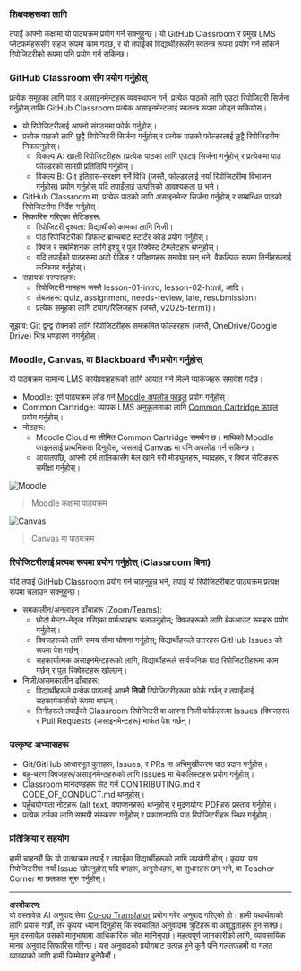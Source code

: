 <!--
CO_OP_TRANSLATOR_METADATA:
{
  "original_hash": "71009af209f81cc01a1f2d324200375f",
  "translation_date": "2025-10-03T09:19:17+00:00",
  "source_file": "for-teachers.md",
  "language_code": "ne"
}
-->
### शिक्षकहरूका लागि

तपाईं आफ्नो कक्षामा यो पाठ्यक्रम प्रयोग गर्न सक्नुहुन्छ। यो GitHub Classroom र प्रमुख LMS प्लेटफर्महरूसँग सहज रूपमा काम गर्दछ, र यो तपाईंको विद्यार्थीहरूसँग स्वतन्त्र रूपमा प्रयोग गर्न सकिने रिपोजिटरीको रूपमा पनि प्रयोग गर्न सकिन्छ।

### GitHub Classroom सँग प्रयोग गर्नुहोस्

प्रत्येक समूहका लागि पाठ र असाइनमेन्टहरू व्यवस्थापन गर्न, प्रत्येक पाठको लागि एउटा रिपोजिटरी सिर्जना गर्नुहोस् ताकि GitHub Classroom प्रत्येक असाइनमेन्टलाई स्वतन्त्र रूपमा जोड्न सकियोस्।

- यो रिपोजिटरीलाई आफ्नो संगठनमा फोर्क गर्नुहोस्।
- प्रत्येक पाठको लागि छुट्टै रिपोजिटरी सिर्जना गर्नुहोस् र प्रत्येक पाठको फोल्डरलाई छुट्टै रिपोजिटरीमा निकाल्नुहोस्।
  - विकल्प A: खाली रिपोजिटरीहरू (प्रत्येक पाठका लागि एउटा) सिर्जना गर्नुहोस् र प्रत्येकमा पाठ फोल्डरको सामग्री प्रतिलिपि गर्नुहोस्।
  - विकल्प B: Git इतिहास‑संरक्षण गर्ने विधि (जस्तै, फोल्डरलाई नयाँ रिपोजिटरीमा विभाजन गर्नुहोस्) प्रयोग गर्नुहोस् यदि तपाईंलाई उत्पत्तिको आवश्यकता छ भने।
- GitHub Classroom मा, प्रत्येक पाठको लागि असाइनमेन्ट सिर्जना गर्नुहोस् र सम्बन्धित पाठको रिपोजिटरीमा निर्देश गर्नुहोस्।
- सिफारिस गरिएका सेटिङहरू:
  - रिपोजिटरी दृश्यता: विद्यार्थीको कामका लागि निजी।
  - पाठ रिपोजिटरीको डिफल्ट ब्रान्चबाट स्टार्टर कोड प्रयोग गर्नुहोस्।
  - क्विज र सबमिशनका लागि इश्यू र पुल रिक्वेस्ट टेम्प्लेटहरू थप्नुहोस्।
  - यदि तपाईंको पाठहरूमा अटो ग्रेडिङ र परीक्षणहरू समावेश छन् भने, वैकल्पिक रूपमा तिनीहरूलाई कन्फिगर गर्नुहोस्।
- सहायक परम्पराहरू:
  - रिपोजिटरी नामहरू जस्तै lesson-01-intro, lesson-02-html, आदि।
  - लेबलहरू: quiz, assignment, needs-review, late, resubmission।
  - प्रत्येक समूहका लागि ट्याग/रिलिजहरू (जस्तै, v2025-term1)।

सुझाव: Git द्वन्द्व रोक्नको लागि रिपोजिटरीहरू समक्रमित फोल्डरहरू (जस्तै, OneDrive/Google Drive) भित्र भण्डारण नगर्नुहोस्।

### Moodle, Canvas, वा Blackboard सँग प्रयोग गर्नुहोस्

यो पाठ्यक्रम सामान्य LMS कार्यप्रवाहहरूको लागि आयात गर्न मिल्ने प्याकेजहरू समावेश गर्दछ।

- Moodle: पूर्ण पाठ्यक्रम लोड गर्न [Moodle अपलोड फाइल](../../../../../../../teaching-files/webdev-moodle.mbz) प्रयोग गर्नुहोस्।
- Common Cartridge: व्यापक LMS अनुकूलताका लागि [Common Cartridge फाइल](../../../../../../../teaching-files/webdev-common-cartridge.imscc) प्रयोग गर्नुहोस्।
- नोटहरू:
  - Moodle Cloud मा सीमित Common Cartridge समर्थन छ। माथिको Moodle फाइललाई प्राथमिकता दिनुहोस्, जसलाई Canvas मा पनि अपलोड गर्न सकिन्छ।
  - आयातपछि, आफ्नो टर्म तालिकासँग मेल खाने गरी मोड्युलहरू, म्यादहरू, र क्विज सेटिङहरू समीक्षा गर्नुहोस्।

![Moodle](../../translated_images/moodle.94eb93d714a50cb2c97435b408017dee224348b61bc86203ffd43a4f4e57b95f.ne.png)
> Moodle कक्षामा पाठ्यक्रम

![Canvas](../../translated_images/canvas.fbd605ff8e5b8aff567d398528ce113db304446b90b9cad55c654de3fdfcda34.ne.png)
> Canvas मा पाठ्यक्रम

### रिपोजिटरीलाई प्रत्यक्ष रूपमा प्रयोग गर्नुहोस् (Classroom बिना)

यदि तपाईं GitHub Classroom प्रयोग गर्न चाहनुहुन्न भने, तपाईं यो रिपोजिटरीबाट पाठ्यक्रम प्रत्यक्ष रूपमा चलाउन सक्नुहुन्छ।

- समकालीन/अनलाइन ढाँचाहरू (Zoom/Teams):
  - छोटो मेन्टर‑नेतृत्व गरिएका वार्मअपहरू चलाउनुहोस्; क्विजहरूको लागि ब्रेकआउट रूमहरू प्रयोग गर्नुहोस्।
  - क्विजहरूको लागि समय सीमा घोषणा गर्नुहोस्; विद्यार्थीहरूले उत्तरहरू GitHub Issues को रूपमा पेश गर्छन्।
  - सहकार्यात्मक असाइनमेन्टहरूको लागि, विद्यार्थीहरूले सार्वजनिक पाठ रिपोजिटरीहरूमा काम गर्छन् र पुल रिक्वेस्टहरू खोल्छन्।
- निजी/असमकालीन ढाँचाहरू:
  - विद्यार्थीहरूले प्रत्येक पाठलाई आफ्नै **निजी** रिपोजिटरीहरूमा फोर्क गर्छन् र तपाईंलाई सहकार्यकर्ताको रूपमा थप्छन्।
  - तिनीहरूले तपाईंको Classroom रिपोजिटरी वा आफ्ना निजी फोर्कहरूमा Issues (क्विजहरू) र Pull Requests (असाइनमेन्टहरू) मार्फत पेश गर्छन्।

### उत्कृष्ट अभ्यासहरू

- Git/GitHub आधारभूत कुराहरू, Issues, र PRs मा अभिमुखीकरण पाठ प्रदान गर्नुहोस्।
- बहु‑चरण क्विजहरू/असाइनमेन्टहरूको लागि Issues मा चेकलिस्टहरू प्रयोग गर्नुहोस्।
- Classroom मानदण्डहरू सेट गर्न CONTRIBUTING.md र CODE_OF_CONDUCT.md थप्नुहोस्।
- पहुँचयोग्यता नोटहरू (alt text, क्याप्शनहरू) थप्नुहोस् र मुद्रणयोग्य PDFहरू प्रस्ताव गर्नुहोस्।
- प्रत्येक टर्मका लागि सामग्री संस्करण गर्नुहोस् र प्रकाशनपछि पाठ रिपोजिटरीहरू स्थिर गर्नुहोस्।

### प्रतिक्रिया र सहयोग

हामी चाहन्छौं कि यो पाठ्यक्रम तपाईं र तपाईंका विद्यार्थीहरूको लागि उपयोगी होस्। कृपया यस रिपोजिटरीमा नयाँ Issue खोल्नुहोस् यदि बगहरू, अनुरोधहरू, वा सुधारहरू छन् भने, वा Teacher Corner मा छलफल सुरु गर्नुहोस्।

---

**अस्वीकरण**:  
यो दस्तावेज़ AI अनुवाद सेवा [Co-op Translator](https://github.com/Azure/co-op-translator) प्रयोग गरेर अनुवाद गरिएको हो। हामी यथार्थताको लागि प्रयास गर्छौं, तर कृपया ध्यान दिनुहोस् कि स्वचालित अनुवादमा त्रुटिहरू वा अशुद्धताहरू हुन सक्छ। मूल दस्तावेज़ यसको मातृभाषामा आधिकारिक स्रोत मानिनुपर्छ। महत्वपूर्ण जानकारीको लागि, व्यावसायिक मानव अनुवाद सिफारिस गरिन्छ। यस अनुवादको प्रयोगबाट उत्पन्न हुने कुनै पनि गलतफहमी वा गलत व्याख्याको लागि हामी जिम्मेवार हुनेछैनौं।